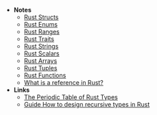 - **Notes**
	- [Rust Structs](Rust%20Structs.md)
	- [Rust Enums](Rust%20Enums.md)
	- [Rust Ranges](Rust%20Ranges.md)
	- [Rust Traits](Rust%20Traits.md)
	- [Rust Strings](Rust%20Strings.md)
	- [Rust Scalars](Rust%20Scalars.md)
	- [Rust Arrays](Rust%20Arrays.md)
	- [Rust Tuples](Rust%20Tuples.md)
	- [Rust Functions](Rust%20Functions.md)
	- [What is a reference in Rust?](What%20is%20a%20reference%20in%20Rust?.md)
- **Links**
	- [The Periodic Table of Rust Types](http://cosmic.mearie.org/2014/01/periodic-table-of-rust-types/)
	- [Guide How to design recursive types in Rust](https://lcnr.de/blog/low-effort-interner/)
